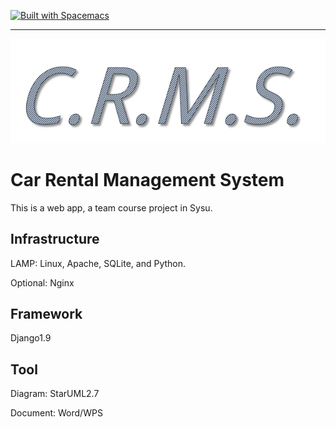 [![Built with Spacemacs](https://cdn.rawgit.com/syl20bnr/spacemacs/442d025779da2f62fc86c2082703697714db6514/assets/spacemacs-badge.svg)](http://github.com/syl20bnr/spacemacs)

---

<p align="center"><img src="/doc/img/logo.png" alt="CRMS"/></p>

# Car Rental Management System

This is a web app, a team course project in Sysu.

## Infrastructure

LAMP: Linux, Apache, SQLite, and Python.

Optional: Nginx

## Framework

Django1.9

## Tool

Diagram: StarUML2.7

Document: Word/WPS
